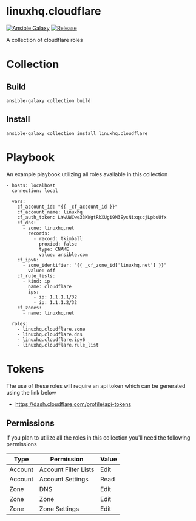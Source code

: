 # linuxhq.cloudflare

[![Ansible Galaxy](https://img.shields.io/badge/collection-linuxhq.cloudflare-blue)](https://galaxy.ansible.com/linuxhq/cloudflare)
[![Release](https://github.com/linuxhq/ansible-collection-cloudflare/actions/workflows/release.yml/badge.svg)](https://github.com/linuxhq/ansible-collection-cloudflare/actions/workflows/release.yml)

A collection of cloudflare roles

# Collection

## Build

    ansible-galaxy collection build

## Install

    ansible-galaxy collection install linuxhq.cloudflare

# Playbook

An example playbook utilizing all roles available in this collection

    - hosts: localhost
      connection: local

      vars:
        cf_account_id: "{{ _cf_account_id }}"
        cf_account_name: linuxhq
        cf_auth_token: LYwUWCwe33KWgtRbXUgi9M3EysNixqscjLpbuUfx
        cf_dns:
          - zone: linuxhq.net
            records:
              - record: tkimball
                proxied: false
                type: CNAME
                value: ansible.com
        cf_ipv6:
          - zone_identifier: "{{ _cf_zone_id['linuxhq.net'] }}"
            value: off
        cf_rule_lists:
          - kind: ip
            name: cloudflare
            ips:
              - ip: 1.1.1.1/32
              - ip: 1.1.1.2/32
        cf_zones:
          - name: linuxhq.net

      roles:
        - linuxhq.cloudflare.zone
        - linuxhq.cloudflare.dns
        - linuxhq.cloudflare.ipv6
        - linuxhq.cloudflare.rule_list

# Tokens

The use of these roles will require an api token which can be generated using the link below

* https://dash.cloudflare.com/profile/api-tokens

## Permissions

If you plan to utilize all the roles in this collection you'll need the following permissions

| Type    | Permission           | Value |
| ------- | -------------------- | ----- |
| Account | Account Filter Lists | Edit  |
| Account | Account Settings     | Read  |
| Zone    | DNS                  | Edit  |
| Zone    | Zone                 | Edit  |
| Zone    | Zone Settings        | Edit  |
